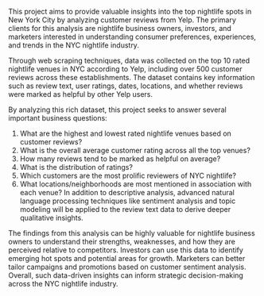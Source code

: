 This project aims to provide valuable insights into the top nightlife spots in New York City by analyzing customer reviews from Yelp. The primary clients for this analysis are nightlife business owners, investors, and marketers interested in understanding consumer preferences, experiences, and trends in the NYC nightlife industry.

Through web scraping techniques, data was collected on the top 10 rated nightlife venues in NYC according to Yelp, including over 500 customer reviews across these establishments. The dataset contains key information such as review text, user ratings, dates, locations, and whether reviews were marked as helpful by other Yelp users.

By analyzing this rich dataset, this project seeks to answer several important business questions:

1. What are the highest and lowest rated nightlife venues based on customer reviews?
2. What is the overall average customer rating across all the top venues?
3. How many reviews tend to be marked as helpful on average?
4. What is the distribution of ratings?
5. Which customers are the most prolific reviewers of NYC nightlife?
6. What locations/neighborhoods are most mentioned in association with each venue?
In addition to descriptive analysis, advanced natural language processing techniques like sentiment analysis and topic modeling will be applied to the review text data to derive deeper qualitative insights.

The findings from this analysis can be highly valuable for nightlife business owners to understand their strengths, weaknesses, and how they are perceived relative to competitors. Investors can use this data to identify emerging hot spots and potential areas for growth. Marketers can better tailor campaigns and promotions based on customer sentiment analysis. Overall, such data-driven insights can inform strategic decision-making across the NYC nightlife industry.

